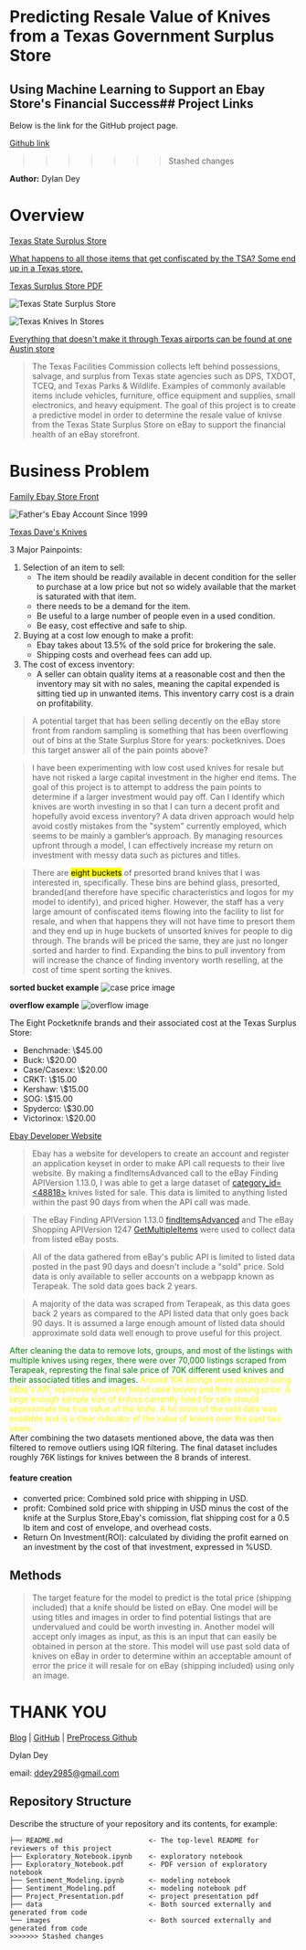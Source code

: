 # Predicting Resale Value of Knives from a Texas Government Surplus Store
## Using Machine Learning to Support an Ebay Store's Financial Success## Project Links

Below is the link for the GitHub project page. 

[Github link](https://github.com/ddey117/Neural_Network_Predicting_Reseller_Success_Ebay)

>>>>>>> Stashed changes

**Author:** Dylan Dey


# Overview
[Texas State Surplus Store](https://www.tfc.texas.gov/divisions/supportserv/prog/statesurplus/)

[What happens to all those items that get confiscated by the TSA? Some end up in a Texas store.](https://www.wfaa.com/article/news/local/what-happens-to-all-those-items-that-get-confiscated-by-the-tsa-some-end-up-in-a-texas-store/287-ba80dac3-d91a-4b28-952a-0aaf4f69ff95)

[Texas Surplus Store PDF](https://www.tfc.texas.gov/divisions/supportserv/prog/statesurplus/State%20Surplus%20Brochure-one%20bar_rev%201-10-2022.pdf)

![Texas State Surplus Store](https://encrypted-tbn0.gstatic.com/images?q=tbn:ANd9GcRYkwyu20VBuQ52PrXdVRaGRIIg9OPXJg86lA&usqp=CAU)

![Texas Knives In Stores](https://arc-anglerfish-arc2-prod-bostonglobe.s3.amazonaws.com/public/MWJCCFBSR4I6FCSNKONTFJIRAI.jpg)

[Everything that doesn't make it through Texas airports can be found at one Austin store](https://cbsaustin.com/news/local/everything-that-doesnt-make-it-through-texas-airports-can-be-found-at-one-austin-store)


> The Texas Facilities Commission collects left behind possessions, salvage, and surplus from Texas state agencies such as DPS, TXDOT, TCEQ, and Texas Parks & Wildlife. Examples of commonly available items include vehicles, furniture, office equipment and supplies, small electronics, and heavy equipment. The goal of this project is to create a predictive model in order to determine the resale value of knivse from the Texas State Surplus Store on eBay to support the financial health of an eBay storefront. 


# Business Problem

[Family Ebay Store Front](https://www.ebay.com/str/texasdave3?mkcid=16&mkevt=1&mkrid=711-127632-2357-0&ssspo=ZW3G27tGR_m&sssrc=3418065&ssuid=&widget_ver=artemis&media=COPY)

![Father's Ebay Account Since 1999](texas_dave.jpg)

[Texas Dave's Knives](https://www.ebay.com/str/texasdave3/Knives/_i.html?store_cat=3393246519)

3 Major Painpoints:
<ol>
  <li>Selection of an item to sell: 
      <ul>
          <li>The item should be readily available in decent condition for the seller to purchase at a low price but not so widely available that the market is saturated with that item.</li>
          <li>there needs to be a demand for the item.</li>
          <li>Be useful to a large number of people even in a used condition.</li>
          <li>Be easy, cost effective and safe to ship.</li>
      </ul>
    </li>
  <li>Buying at a cost low enough to make a profit: 
    <ul>
          <li>Ebay takes about 13.5% of the sold price for brokering the sale.</li>
          <li>Shipping costs and overhead fees can add up.</li>
      </ul>
    </li>
  <li>The cost of excess inventory: 
    <ul>
          <li>A seller can obtain quality items at a reasonable cost and then the inventory may sit with no sales, meaning the capital expended is sitting tied up in unwanted items. This inventory carry cost is a drain on profitability.</li>
      </ul>
    </li>
</ol>


> A potential target that has been selling decently on the eBay store front from random sampling is something that has been overflowing out of bins at the State Surplus Store for years: pocketknives. Does this target answer all of the pain points above?


> I have been experimenting with low cost used knives for resale but have not risked a large capital investment in the higher end items. The goal of this project is to attempt to address the pain points to determine if a larger investment would pay off. Can I identify which knives are worth investing in so that I can turn a decent profit and hopefully avoid excess inventory? A data driven approach would help avoid costly mistakes from the "system"  currently employed, which seems to be mainly a gambler’s approach. By managing resources upfront through a model, I can effectively increase my return on investment with messy data such as pictures and titles.


> There are <mark>eight buckets</mark> of presorted brand knives that I was interested in, specifically. These bins are behind glass, presorted, branded(and therefore have specific characteristics and logos for my model to identify), and priced higher. However, the staff has a very large amount of confiscated items flowing into the facility to list for resale, and when that happens they will not have time to presort them and they end up in huge buckets of unsorted knives for people to dig through. The brands will be priced the same, they are just no longer sorted and harder to find. Expanding the bins to pull inventory from will increase the chance of finding inventory worth reselling, at the cost of time spent sorting the knives.

**sorted bucket example**
![case price image](images/casePriceBucket2.jpg)

**overflow example**
![overflow image](images/overflow.jpeg)



The Eight Pocketknife brands and their associated cost at the Texas Surplus Store:
<ul>
  <li>Benchmade: \$45.00</li>
  <li>Buck: \$20.00</li>
  <li>Case/Casexx: \$20.00</li>
  <li>CRKT: \$15.00</li>
  <li>Kershaw: \$15.00</li>
  <li>SOG: \$15.00</li>
  <li>Spyderco: \$30.00</li>
  <li>Victorinox: \$20.00</li>
</ul>


[Ebay Developer Website](https://developer.ebay.com/)
> Ebay has a website for developers to create an account and register an application keyset in order to make API call requests to their live website. By making a findItemsAdvanced call to the eBay Finding APIVersion 1.13.0, I was able to get a large dataset of [category_id=<48818>](https://www.ebay.com/sch/48818/i.html?_from=R40&_nkw=knife) knives listed for sale. This data is limited to anything listed within the past 90 days from when the API call was made.


> The eBay Finding APIVersion 1.13.0 [findItemsAdvanced](https://developer.ebay.com/devzone/finding/callref/finditemsadvanced.html) and The eBay Shopping APIVersion 1247 [GetMultipleItems](https://developer.ebay.com/Devzone/shopping/docs/CallRef/GetMultipleItems.html) were used to collect data from listed eBay posts.


> All of the data gathered from eBay's public API is limited to listed data posted in the past 90 days and doesn't include a "sold" price. Sold data is only available to seller accounts on a webpapp known as Terapeak. The sold data goes back 2 years.

>A majority of the data was scraped from Terapeak, as this data goes back 2 years as compared to the API listed data that only goes back 90 days. It is assumed a large enough amount of listed data should approximate sold data well enough to prove useful for this project. 


<div class="alert alert-block alert-info">  
<span style="color:green">After cleaning the data to remove lots, groups, and most of the listings with multiple knives using regex, there were over 70,000 listings scraped from Terapeak, represting the final sale price of 70K different used knives and their associated titles and images.</span>   
 <span style="color:yellow">Around 10K listings were obtained using eBay's API, represnting current listed used knives and their asking price. A large enough sample size of knives currently listed for sale should approximate the true value of the knife. A lot more of the sold data was available and is a clear indicator of the value of knives over the past two years.</span>
 </div>
 
<div class="alert alert-block alert-warning">  
After combining the two datasets mentioned above, the data was then filtered to remove outliers using IQR filtering. The final dataset includes roughly 76K listings for knives between the 8 brands of interest.
 </div>
 
#### feature creation
<ul>
    <li>converted price: Combined sold price with shipping in USD.</li>
    <li>profit: Combined sold price with shipping in USD minus the cost of the knife at the Surplus Store,Ebay's comission, flat shipping cost for a 0.5 lb item and cost of envelope, and overhead costs.</li>
     <li>Return On Investment(ROI): calculated by dividing the profit earned on an investment by the cost of that investment, expressed in %USD.</li>
</ul> 

## Methods

> The target feature for the model to predict is the total price (shipping included) that a knife should be listed on eBay. One model will be using titles and images in order to find potential listings that are undervalued and could be worth investing in. Another model will accept only images as input, as this is an input that can easily be obtained in person at the store. This model will use past sold data of knives on eBay in order to determine within an acceptable amount of error the price it will resale for on eBay (shipping included) using only an image.

 

# THANK YOU


<nav> 
<a href="https://dev.to/ddey117">Blog</a> |
<a href="https://github.com/ddey117/ABSA_Project_4">GitHub</a> |                             
<a href="https://github.com/ddey117/preprocess_ddey117">PreProcess Github</a> 
</nav>


Dylan Dey

email: ddey2985@gmail.com





## Repository Structure

Describe the structure of your repository and its contents, for example:

```
├── README.md                     <- The top-level README for reviewers of this project
├── Exploratory_Notebook.ipynb    <- exploratory notebook
├── Exploratory_Notebook.pdf      <- PDF version of exploratory notebook
├── Sentiment_Modeling.ipynb      <- modeling notebook
├── Sentiment_Modeling.pdf        <- modeling notebook pdf
├── Project_Presentation.pdf      <- project presentation pdf
├── data                          <- Both sourced externally and generated from code
└── images                        <- Both sourced externally and generated from code
>>>>>>> Stashed changes

